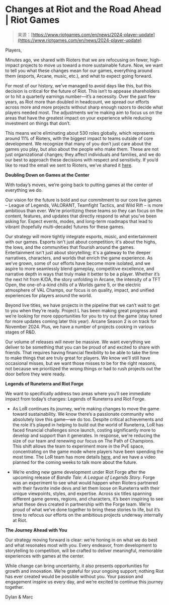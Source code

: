 <!--yml
category: 未分类
date: 2024-05-27 15:04:06
-->

# Changes at Riot and the Road Ahead | Riot Games

> 来源：[https://www.riotgames.com/en/news/2024-player-update](https://www.riotgames.com/en/news/2024-player-update)

Players,

Minutes ago, we shared with Rioters that we are refocusing on fewer, high-impact projects to move us toward a more sustainable future. Now, we want to tell you what these changes mean for our games, everything around them (esports, Arcane, music, etc.), and what to expect going forward.

For most of our history, we’ve managed to avoid days like this, but this decision is critical for the future of Riot. This isn’t to appease shareholders or to hit a quarterly earnings number—it’s a necessity. Over the past few years, as Riot more than doubled in headcount, we spread our efforts across more and more projects without sharp enough razors to decide what players needed most. The adjustments we're making aim to focus us on the areas that have the greatest impact on your experience while reducing investment on things that don’t. 

This means we’re eliminating about 530 roles globally, which represents around 11% of Rioters, with the biggest impact to teams outside of core development. We recognize that many of you don’t just care about the games you play, but also about the people who make them. These are not just organizational changes; they affect individuals and families, and we do our best to approach these decisions with respect and sensitivity. If you’d like to read the email we sent to Rioters, we’ve shared it [here](https://www.riotgames.com/en/news/2024-rioter-update).

**Doubling Down on Games at the Center**

With today’s moves, we’re going back to putting games at the center of everything we do. 

Our vision for the future is bold and our commitment to our core live games – League of Legends, VALORANT, Teamfight Tactics, and Wild Rift – is more ambitious than ever. We're prioritizing these teams so they can focus on the content, features, and updates that directly respond to what you’ve been asking for. Expect events, modes, and long-term roadmaps that lead to vibrant (hopefully multi-decade) futures for these games.

Our strategy will more tightly integrate esports, music, and entertainment with our games. Esports isn't just about competition; it's about the highs, the lows, and the communities that flourish around the games. Entertainment isn't just about storytelling; it's a gateway to the deeper narratives, characters, and worlds that enrich the game experience. As we’ve grown, some of our efforts have become more isolated, and we aspire to more seamlessly blend gameplay, competitive excellence, and narrative depth in ways that truly make it better to be a player. Whether it’s the next hit from K/DA, the story unfolding in Arcane, the intensity of a TFT Open, the one-of-a-kind chills of a Worlds game 5, or the electric atmosphere of VAL Champs, our focus is on quality, impact, and unified experiences for players around the world. 

Beyond live titles, we have projects in the pipeline that we can’t wait to get to you when they’re ready. Project L has been making great progress and we’re looking for more opportunities for you to try out the game (stay tuned for more updates coming later this year). Arcane Season 2 is on track for November 2024\. Plus, we have a number of projects cooking in various stages of R&D.

Our volume of releases will never be massive. We want everything we deliver to be something that you can be proud of and excited to share with friends. That requires having financial flexibility to be able to take the time to make things that are truly great for players. We know we’ll still have occasional misses, but we want those misses to be for the right reasons, not because we prioritized the wrong things or had to rush projects out the door before they were ready.

**Legends of Runeterra and Riot Forge**

We want to specifically address two areas where you’ll see immediate impact from today’s changes: Legends of Runeterra and Riot Forge. 

*   As LoR continues its journey, we’re making changes to move the game toward sustainability. We know there’s a passionate community who absolutely love this game—we do too. Despite critical achievements and the role it’s played in helping to build out the world of Runeterra, LoR has faced financial challenges since launch, costing significantly more to develop and support than it generates. In response, we're reducing the size of our team and renewing our focus on The Path of Champions. This shift allows the team to experiment more in the PvE space, concentrating on the game mode where players have been spending the most time. The LoR team has more details [here](https://playruneterra.com/en-us/news/game-updates/state-of-the-game-2024), and we have a video planned for the coming weeks to talk more about the future.

*   We’re ending new game development under Riot Forge after the upcoming release of *Bandle Tale: A League of Legends Story*. Forge was an experiment to see what would happen when Rioters partnered with their favorite indie devs and let them loose on Runeterra with their unique viewpoints, styles, and expertise. Across six titles spanning different game genres, regions, and characters, it’s been inspiring to see what these devs created in partnership with the Forge team. We’re proud of what we’ve done together to bring these stories to life, but it’s time to refocus our efforts on the ambitious projects underway internally at Riot. 

**The Journey Ahead with You**

Our strategy moving forward is clear: we’re honing in on what we do best and what resonates most with you. Every endeavor, from development to storytelling to competition, will be crafted to deliver meaningful, memorable experiences with games at the center. 

While change can bring uncertainty, it also presents opportunities for growth and innovation. We’re grateful for your ongoing support; nothing Riot has ever created would be possible without you. Your passion and engagement inspire us every day, and we’re excited to continue this journey together.

Dylan & Marc